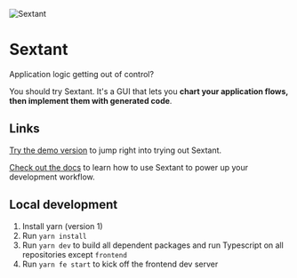 ![Sextant](./assets/sextant-demo-new.gif 'Sextant Logo')

# Sextant

Application logic getting out of control?

You should try Sextant. It's a GUI that lets you **chart your application flows, then implement them with generated code**.

## Links

[Try the demo version](https://demo.sextant.tools) to jump right into trying out Sextant.

[Check out the docs](https://docs.sextant.tools) to learn how to use Sextant to power up your development workflow.

## Local development

1. Install yarn (version 1)
2. Run `yarn install`
3. Run `yarn dev` to build all dependent packages and run Typescript on all repositories except `frontend`
4. Run `yarn fe start` to kick off the frontend dev server
